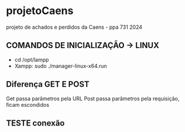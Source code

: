 # projetoCaens
projeto de achados e perdidos da Caens - ppa 731 2024

## COMANDOS DE INICIALIZAÇÃO -> LINUX 
- cd /opt/lampp
- Xampp: sudo ./manager-linux-x64.run

## Diferença GET E POST
Get passa parâmetros pela URL 
Post passa parâmetros pela requisição, ficam escondidos
## TESTE conexão
